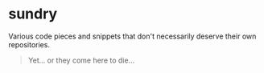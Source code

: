 # sundry

Various code pieces and snippets that don't necessarily deserve their
own repositories.

> Yet... or they come here to die...
